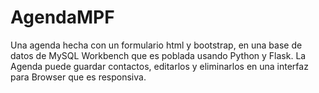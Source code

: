 # AgendaMPF

Una agenda hecha con un formulario html y bootstrap, en una base de datos de MySQL Workbench que es poblada usando Python y Flask. La Agenda puede guardar contactos, editarlos y eliminarlos en una interfaz para Browser que es responsiva.
